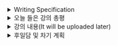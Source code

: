 <details>
<summary>Writing Specification</summary>
<div markdown="1">

>Date : 22.02.10
>
>강좌 분류 : DL Basic
>
>>강좌 번호 : 9
>>
>>제목 : Generative model 1
>
>>강좌 번호 : 10 
>>
>>제목 : Generative model 2

</div>
</details>

<details>
<summary>오늘 들은 강의 총평</summary>
<div markdown="1">

Generative Model, 나도 모르는 다양한 것들이 있었다.

뭐... 생성 모델이라고 한다면 GAN이 가장 유명하니까(적어도 내 기준엔?)

그것만 알면 되겠지라고 생각했었는데, 꼭 그런 것도 아니었나 싶기도 하고.

알아두면 좋으니 정리해보려고 하는데 정리가 마음에 들지 않고 내용도 (심지어 스스로에게도) 불확실해서

지금 **수정 중** 에 있어 일단 올리지 않고 있다.

예시 같은 것들이 조금 풍부하고 명확했으면 좋겠다 싶어서 그런 것도 있다.

물론 그런 예시는 Notion에나 올리겠지만 이렇게 좀 정리해둬야 Notion에도 올리기 편하다.

(살짝 Notion에 정리하기 전에 Structure를 가다듬는 행위라고 보면 된다.)

따라서 내일 계획은 월요일/수요일/목요일 정리에 미진했던 부분을 다시 점검하는 식으로 계획을 잡았다.

</div>
</details>

<details>
<summary>강의 내용(It will be uploaded later)</summary>
<div markdown="1">

Generative Models

생성 모델 : 어떤 확률 분포를 찾고 싶은데 어떤 거냐면...

1. 확률 분포로부터 새로운 데이터를 샘플링 했을 때, 그 새로운 데이터가 어떤 타겟과 유사해야함.
2. 
3. 

</div>
</details>

<details>
<summary>후일담 및 차기 계획</summary>
<div markdown="1">

*또!*  또!!  **또!!!** 생활패턴이 망가졌다.

어제 2시간 밖에 안자서 오늘 11시간 잤다.

이렇게 해서는 안되는데... 어제 정리도 사실 제대로 못했고, 기껏 한 정리는 그닥 맘에 들지 않는다.

뭐 좋은 거라면 강의는 그래도 들어서 복습한다는 셈치면 되는 것이긴 하니까.

그리고 불행인지 다행인지 이번주 논문 공부는 Transformer니까

조금 더 심기일전해서 정리할 필요가 있다고 본다.

그리고 사실 강의 분류가 DL Basic인거부터 이거 제대로 안잡고 넘어가면 안 될 것 같기도 하고. ㅋㅋ

아무튼 한 줄 요약은
>**나 죽갔슈요.**

</div>
</details>

